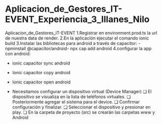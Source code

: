 # Aplicacion_de_Gestores_IT-EVENT_Experiencia_3_Illanes_Nilo
Aplicacion_de_Gestores_IT-EVENT
1.Registrar en environment.prod.ts la url de nuestra data de render.
2.En la aplicación ejecutar el comando ionic build
3.Instalar las bibliotecas para android a través de capacitor: - npminstall @capacitor/android- npx cap add android
4.configurar la app con android:
 - ionic capacitor sync android
 - Ionic capacitor copy android
 - Ionic capacitor open android

 -  Necesitamos configurar un dispositivo virtual 
(Device Manager)
❑ El dispositivo se visualiza en la lista de teléfonos 
virtuales.
❑ Posteriormente agregar el sistema para el device.
❑ Confirmar configuración y finalizar.
❑ Seleccionar el dispositivo y presionar en play.
❑ En la carpeta de proyecto (src) se crearán las 
carpetas www y Android
